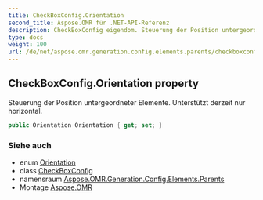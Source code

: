 ```yaml
---
title: CheckBoxConfig.Orientation
second_title: Aspose.OMR für .NET-API-Referenz
description: CheckBoxConfig eigendom. Steuerung der Position untergeordneter Elemente. Unterstützt derzeit nur horizontal.
type: docs
weight: 100
url: /de/net/aspose.omr.generation.config.elements.parents/checkboxconfig/orientation/
---
```

## CheckBoxConfig.Orientation property

Steuerung der Position untergeordneter Elemente. Unterstützt derzeit nur horizontal.

```csharp
public Orientation Orientation { get; set; }
```

### Siehe auch

* enum [Orientation](../../../aspose.omr.generation/orientation/)
* class [CheckBoxConfig](../)
* namensraum [Aspose.OMR.Generation.Config.Elements.Parents](../../checkboxconfig/)
* Montage [Aspose.OMR](../../../)



